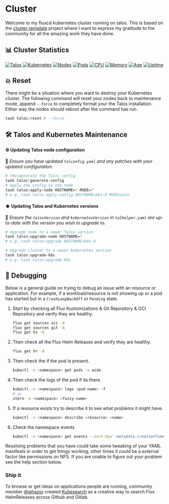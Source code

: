 # Cluster

Welcome to my fluxcd kubernetes cluster running on talos. This is based on the [cluster-template](https://github.com/onedr0p/cluster-template) project where I want to express my gratitude to the community for all the amazing work they have done.

## 📊 Cluster Statistics

[![Talos](https://kromgo.tanguille.site/talos_version?format=badge)](https://kromgo.tanguille.site/talos_version?format=badge)
[![Kubernetes](https://kromgo.tanguille.site/kubernetes_version?format=badge)](https://kromgo.tanguille.site/kubernetes_version?format=badge)
[![Nodes](https://kromgo.tanguille.site/cluster_node_count?format=badge)](https://kromgo.tanguille.site/cluster_node_count?format=badge)
[![Pods](https://kromgo.tanguille.site/cluster_pod_count?format=badge)](https://kromgo.tanguille.site/cluster_pod_count?format=badge)
[![CPU](https://kromgo.tanguille.site/cluster_cpu_usage?format=badge)](https://kromgo.tanguille.site/cluster_cpu_usage?format=badge)
[![Memory](https://kromgo.tanguille.site/cluster_memory_usage?format=badge)](https://kromgo.tanguille.site/cluster_memory_usage?format=badge)
[![Age](https://kromgo.tanguille.site/cluster_age_days?format=badge)](https://kromgo.tanguille.site/cluster_age_days?format=badge)
[![Uptime](https://kromgo.tanguille.site/cluster_uptime_days?format=badge)](https://kromgo.tanguille.site/cluster_uptime_days?format=badge)

## 💥 Reset

There might be a situation where you want to destroy your Kubernetes cluster. The following command will reset your nodes back to maintenance mode, append `--force` to completely format your the Talos installation. Either way the nodes should reboot after the command has run.

```sh
task talos:reset # --force
```

## 🛠️ Talos and Kubernetes Maintenance

#### ⚙️ Updating Talos node configuration

📍 _Ensure you have updated `talconfig.yaml` and any patches with your updated configuration._

```sh
# (Re)generate the Talos config
task talos:generate-config
# Apply the config to the node
task talos:apply-node HOSTNAME=? MODE=?
# e.g. task talos:apply-config HOSTNAME=k8s-0 MODE=auto
```

#### ⬆️ Updating Talos and Kubernetes versions

📍 _Ensure the `talosVersion` and `kubernetesVersion` in `talhelper.yaml` are up-to-date with the version you wish to upgrade to._

```sh
# Upgrade node to a newer Talos version
task talos:upgrade-node HOSTNAME=?
# e.g. task talos:upgrade HOSTNAME=k8s-0
```

```sh
# Upgrade cluster to a newer Kubernetes version
task talos:upgrade-k8s
# e.g. task talos:upgrade-k8s
```

## 🐛 Debugging

Below is a general guide on trying to debug an issue with an resource or application. For example, if a workload/resource is not showing up or a pod has started but in a `CrashLoopBackOff` or `Pending` state.

1. Start by checking all Flux Kustomizations & Git Repository & OCI Repository and verify they are healthy.

   ```sh
   flux get sources oci -A
   flux get sources git -A
   flux get ks -A
   ```

2. Then check all the Flux Helm Releases and verify they are healthy.

   ```sh
   flux get hr -A
   ```

3. Then check the if the pod is present.

   ```sh
   kubectl -n <namespace> get pods -o wide
   ```

4. Then check the logs of the pod if its there.

   ```sh
   kubectl -n <namespace> logs <pod-name> -f
   # or
   stern -n <namespace> <fuzzy-name>
   ```

5. If a resource exists try to describe it to see what problems it might have.

   ```sh
   kubectl -n <namespace> describe <resource> <name>
   ```

6. Check the namespace events

   ```sh
   kubectl -n <namespace> get events --sort-by='.metadata.creationTimestamp'
   ```

Resolving problems that you have could take some tweaking of your YAML manifests in order to get things working, other times it could be a external factor like permissions on NFS. If you are unable to figure out your problem see the help section below.

### Ship it

To browse or get ideas on applications people are running, community member [@whazor](https://github.com/whazor) created [Kubesearch](https://kubesearch.dev) as a creative way to search Flux HelmReleases across Github and Gitlab.
